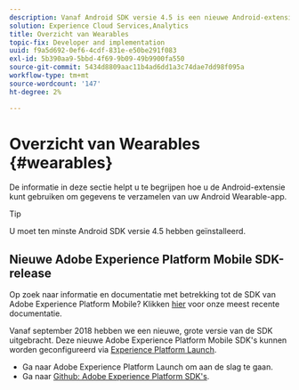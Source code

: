```yaml
---
description: Vanaf Android SDK versie 4.5 is een nieuwe Android-extensie toegevoegd waarmee u gegevens kunt verzamelen van uw Android Wearable-app.
solution: Experience Cloud Services,Analytics
title: Overzicht van Wearables
topic-fix: Developer and implementation
uuid: f9a5d692-0ef6-4cdf-831e-e50be291f083
exl-id: 5b390aa9-5bbd-4f69-9b09-49b9900fa550
source-git-commit: 5434d8809aac11b4ad6dd1a3c74dae7dd98f095a
workflow-type: tm+mt
source-wordcount: '147'
ht-degree: 2%

---
```


# Overzicht van Wearables {#wearables}

De informatie in deze sectie helpt u te begrijpen hoe u de Android-extensie kunt gebruiken om gegevens te verzamelen van uw Android Wearable-app.

>[!TIP]
>
>U moet ten minste Android SDK versie 4.5 hebben geïnstalleerd.

## Nieuwe Adobe Experience Platform Mobile SDK-release

Op zoek naar informatie en documentatie met betrekking tot de SDK van Adobe Experience Platform Mobile? Klikken [hier](https://aep-sdks.gitbook.io/docs/) voor onze meest recente documentatie.

Vanaf september 2018 hebben we een nieuwe, grote versie van de SDK uitgebracht. Deze nieuwe Adobe Experience Platform Mobile SDK&#39;s kunnen worden geconfigureerd via [Experience Platform Launch](https://www.adobe.com/experience-platform/launch.html).

* Ga naar Adobe Experience Platform Launch om aan de slag te gaan.
* Ga naar [Github: Adobe Experience Platform SDK&#39;s](https://github.com/Adobe-Marketing-Cloud/acp-sdks).
